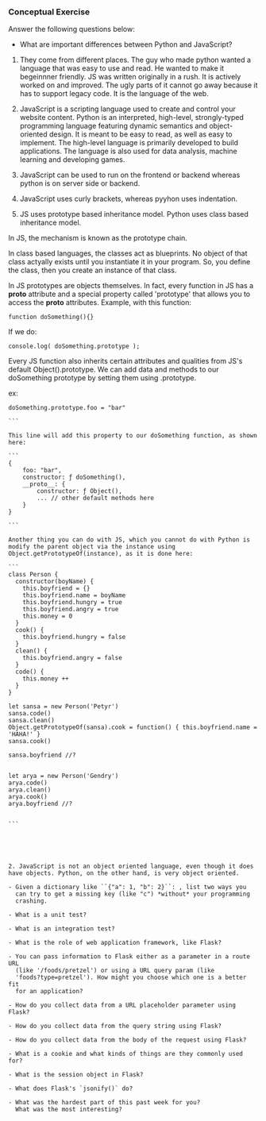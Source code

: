 ### Conceptual Exercise

Answer the following questions below:

- What are important differences between Python and JavaScript?

1. They come from different places. The guy who made python wanted a language that was easy to use and read. He wanted to make it begeinnner friendly.
JS was written originally in a rush. It is actively worked on and improved. The ugly parts of it cannot go away because it has to support legacy code. It is the language of the web.

2. JavaScript is a scripting language used to create and control your website content.
Python is an interpreted, high-level, strongly-typed programming language featuring dynamic semantics and object-oriented design. It is meant to be easy to read, as well as easy to implement. The high-level language is primarily developed to build applications. The language is also used for data analysis, machine learning and developing games.

3. JavaScript can be used to run on the frontend or backend whereas python is on server side or backend.

4. JavaScript uses curly brackets, whereas pyyhon uses indentation.

4. JS uses prototype based inheritance model. Python uses class based inheritance model.

In JS, the mechanism is known as the prototype chain.

In class based languages, the classes act as blueprints. No object of that class actyally exists until you instantiate it in your program. So, you define the class, then you create an instance of that class.

In JS prototypes are objects themselves. In fact, every function in JS has a __proto__ attribute and a special property called 'prototype' that allows you to access the __proto__ attributes.
Example, with this function:
```
function doSomething(){}
```

If we do:
```
console.log( doSomething.prototype );
```

Every JS function also inherits certain attributes and qualities from JS's default Object().prototype. We can add data and methods to our doSomething prototype by setting them using .prototype.

ex: 

````
doSomething.prototype.foo = "bar"

```

This line will add this property to our doSomething function, as shown here:

```
{
    foo: "bar",
    constructor: ƒ doSomething(),
    __proto__: {
        constructor: ƒ Object(),
        ... // other default methods here
    }
}

```

Another thing you can do with JS, which you cannot do with Python is modify the parent object via the instance using Object.getPrototypeOf(instance), as it is done here:

```
class Person {
  constructor(boyName) {
    this.boyfriend = {}
    this.boyfriend.name = boyName
    this.boyfriend.hungry = true
    this.boyfriend.angry = true
    this.money = 0
  }
  cook() {
    this.boyfriend.hungry = false
  }
  clean() {
    this.boyfriend.angry = false
  }
  code() {
    this.money ++
  }
}

let sansa = new Person('Petyr')
sansa.code()
sansa.clean()
Object.getPrototypeOf(sansa).cook = function() { this.boyfriend.name = 'HAHA!' }
sansa.cook()

sansa.boyfriend //?


let arya = new Person('Gendry')
arya.code()
arya.clean()
arya.cook()
arya.boyfriend //?


```





2. JavaScript is not an object oriented language, even though it does have objects. Python, on the other hand, is very object oriented.

- Given a dictionary like ``{"a": 1, "b": 2}``: , list two ways you 
  can try to get a missing key (like "c") *without* your programming 
  crashing.

- What is a unit test?

- What is an integration test?

- What is the role of web application framework, like Flask?

- You can pass information to Flask either as a parameter in a route URL
  (like '/foods/pretzel') or using a URL query param (like
  'foods?type=pretzel'). How might you choose which one is a better fit
  for an application?

- How do you collect data from a URL placeholder parameter using Flask?

- How do you collect data from the query string using Flask?

- How do you collect data from the body of the request using Flask?

- What is a cookie and what kinds of things are they commonly used for?

- What is the session object in Flask?

- What does Flask's `jsonify()` do?

- What was the hardest part of this past week for you?
  What was the most interesting?
